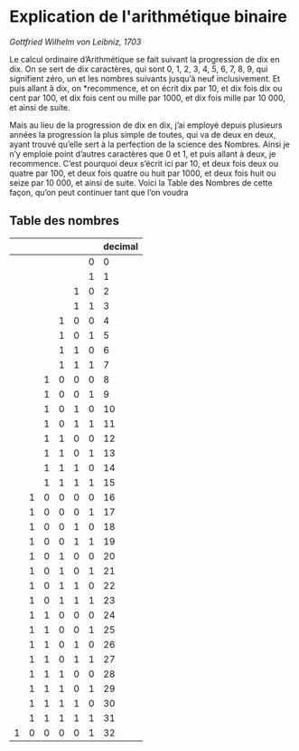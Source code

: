 # Explication de l'arithmétique binaire
 
*Gottfried Wilhelm von Leibniz, 1703*


Le calcul ordinaire d’Arithmétique se fait suivant la progression de dix en dix. On se sert de dix caractères, qui sont 0, 1, 2, 3, 4, 5, 6, 7, 8, 9, qui signifient zéro, un et les nombres suivants jusqu’à neuf inclusivement. Et puis allant à dix, on *recommence, et on écrit dix par 10, et dix fois dix ou cent par 100, et dix fois cent ou mille par 1000, et dix fois mille par 10 000, et ainsi de suite.

Mais au lieu de la progression de dix en dix, j’ai employé depuis plusieurs années la progression la plus simple de toutes, qui va de deux en deux, ayant trouvé qu’elle sert à la perfection de la science des Nombres. Ainsi je n’y emploie point d’autres caractères que 0 et 1, et puis allant à deux, je recommence. C’est pourquoi deux s’écrit ici par 10, et deux fois deux ou quatre par 100, et deux fois quatre ou huit par 1000, et deux fois huit ou seize par 10 000, et ainsi de suite. Voici la Table des Nombres de cette façon, qu’on peut continuer tant que l’on voudra

## Table des nombres

|   |   |   |   |   |   | decimal |
|---|---|---|---|---|---|---|
|   |   |   |   |   | 0 | 0 |
|   |   |   |   |   | 1 | 1 |
|   |   |   |   | 1 | 0 | 2 |
|   |   |   |   | 1 | 1 | 3 |
|   |   |   | 1 | 0 | 0 | 4 |
|   |   |   | 1 | 0 | 1 | 5 |
|   |   |   | 1 | 1 | 0 | 6 |
|   |   |   | 1 | 1 | 1 | 7 |
|   |   | 1 | 0 | 0 | 0 | 8 |
|   |   | 1 | 0 | 0 | 1 | 9 |
|   |   | 1 | 0 | 1 | 0 | 10|
|   |   | 1 | 0 | 1 | 1 | 11|
|   |   | 1 | 1 | 0 | 0 | 12|
|   |   | 1 | 1 | 0 | 1 | 13|
|   |   | 1 | 1 | 1 | 0 | 14|
|   |   | 1 | 1 | 1 | 1 | 15|
|   | 1 | 0 | 0 | 0 | 0 | 16|
|   | 1 | 0 | 0 | 0 | 1 | 17|
|   | 1 | 0 | 0 | 1 | 0 | 18|
|   | 1 | 0 | 0 | 1 | 1 | 19|
|   | 1 | 0 | 1 | 0 | 0 | 20|
|   | 1 | 0 | 1 | 0 | 1 | 21|
|   | 1 | 0 | 1 | 1 | 0 | 22|
|   | 1 | 0 | 1 | 1 | 1 | 23|
|   | 1 | 1 | 0 | 0 | 0 | 24|
|   | 1 | 1 | 0 | 0 | 1 | 25|
|   | 1 | 1 | 0 | 1 | 0 | 26|
|   | 1 | 1 | 0 | 1 | 1 | 27|
|   | 1 | 1 | 1 | 0 | 0 | 28|
|   | 1 | 1 | 1 | 0 | 1 | 29|
|   | 1 | 1 | 1 | 1 | 0 | 30|
|   | 1 | 1 | 1 | 1 | 1 | 31|
| 1 | 0 | 0 | 0 | 0 | 1 | 32|